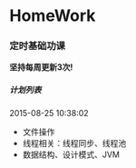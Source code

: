 # HomeWork
<h3>定时基础功课</h3>
<b>坚持每周更新3次!</b>
<h5>计划列表</h5>
<h8>2015-08-25 10:38:02</h8>
<ul>
<li>文件操作</li>
<li>线程相关：线程同步、线程池</li>
<li>数据结构、设计模式、JVM</li>
</ul>
